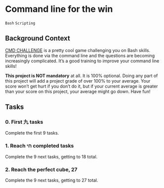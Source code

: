 # Command line for the win
`Bash` `Scripting`
## Background Context
[CMD CHALLENGE](https://cmdchallenge.com/) is a pretty cool game challenging you on Bash skills. Everything is done via the command line and the questions are becoming increasingly complicated. It’s a good training to improve your command line skills!

**This project is NOT mandatory** at all. It is 100% optional. Doing any part of this project will add a project grade of over 100% to your average. Your score won’t get hurt if you don’t do it, but if your current average is greater than your score on this project, your average might go down. Have fun!
## Tasks
### 0. First 九 tasks
Complete the first 9 tasks.

### 1. Reach חי completed tasks
Complete the 9 next tasks, getting to 18 total.

### 2. Reach the perfect cube, 27
Complete the 9 next tasks, getting to 27 total.
